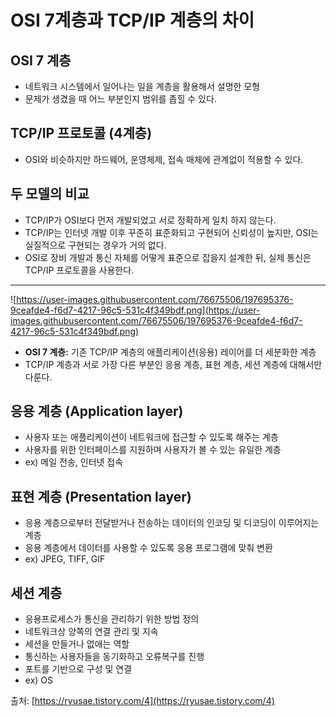 # OSI 7계층과 TCP/IP 계층의 차이

## OSI 7 계층

- 네트워크 시스템에서 일어나는 일을 계층을 활용해서 설명한 모형
- 문제가 생겼을 때 어느 부분인지 범위를 좁힐 수 있다.

## TCP/IP 프로토콜 (4계층)

- OSI와 비슷하지만 하드웨어, 운영체제, 접속 매체에 관계없이 적용할 수 있다.

## 두 모델의 비교

- TCP/IP가 OSI보다 먼저 개발되었고 서로 정확하게 일치 하지 않는다.
- TCP/IP는 인터넷 개발 이후 꾸준히 표준화되고 구현되어 신뢰성이 높지만, OSI는 실질적으로 구현되는 경우가 거의 없다.
- OSI로 장비 개발과 통신 자체를 어떻게 표준으로 잡을지 설계한 뒤, 실제 통신은 TCP/IP 프로토콜을 사용한다.

---

![https://user-images.githubusercontent.com/76675506/197695376-9ceafde4-f6d7-4217-96c5-531c4f349bdf.png](https://user-images.githubusercontent.com/76675506/197695376-9ceafde4-f6d7-4217-96c5-531c4f349bdf.png)

- **OSI 7 계층:** 기존 TCP/IP 계층의 애플리케이션(응용) 레이어를 더 세분화한 계층
- TCP/IP 계층과 서로 가장 다른 부분인 응용 계층, 표현 계층, 세션 계층에 대해서만 다룬다.

## 응용 계층 (Application layer)

- 사용자 또는 애플리케이션이 네트워크에 접근할 수 있도록 해주는 계층
- 사용자를 위한 인터페이스를 지원하며 사용자가 볼 수 있는 유일한 계층
- ex) 메일 전송, 인터넷 접속

## 표현 계층 (Presentation layer)

- 응용 계층으로부터 전달받거나 전송하는 데이터의 인코딩 및 디코딩이 이루어지는 계층
- 응용 계층에서 데이터를 사용할 수 있도록 응용 프로그램에 맞춰 변환
- ex) JPEG, TIFF, GIF

## 세션 계층

- 응용프로세스가 통신을 관리하기 위한 방법 정의
- 네트워크상 양쪽의 연결 관리 및 지속
- 세션을 만들거나 없애는 역할
- 통신하는 사용자들을 동기화하고 오류복구를 진행
- 포트를 기반으로 구성 및 연결
- ex) OS

출처: [https://ryusae.tistory.com/4](https://ryusae.tistory.com/4)
